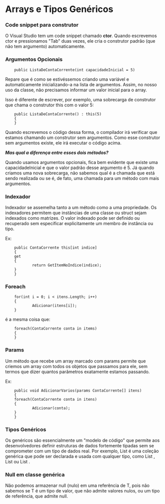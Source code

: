 # Arrays e Tipos Genéricos

### Code snippet para construtor
O Visual Studio tem um code snippet chamado **ctor**. Quando escrevemos ctor e pressionamos "Tab" duas vezes, ele cria o construtor padrão (que não tem argumento) automaticamente.

### Argumentos Opcionais
        
        public ListaDeContaCorrente(int capacidadeInicial = 5)

Repare que é como se estivéssemos criando uma variável e automaticamente inicializando-a na lista de argumentos. Assim, no nosso uso da classe, não precisamos informar um valor inicial para o array.

Isso é diferente de escrever, por exemplo, uma sobrecarga de construtor que chama o construtor this com o valor 5:

        public ListaDeContaCorrente() : this(5)
        { 
        } 

Quando escrevemos o código dessa forma, o compilador irá verificar que estamos chamando um construtor sem argumentos. Como esse construtor sem argumentos existe, ele irá executar o código acima.

_**Mas qual a diferença entre esses dois métodos?**_

Quando usamos argumentos opcionais, fica bem evidente que existe uma capacidadeInicial e que o valor padrão desse argumento é 5. Já quando criamos uma nova sobrecarga, não sabemos qual é a chamada que está sendo realizada ou se é, de fato, uma chamada para um método com mais argumentos.

### Indexador
Indexador se assemelha tanto a um método como a uma propriedade. 
Os indexadores permitem que instâncias de uma classe ou struct sejam indexados como matrizes. O valor indexado pode ser definido ou recuperado sem especificar explicitamente um membro de instância ou tipo. 

Ex:

        public ContaCorrente this[int indice]
        {
        get 
        {
                return GetItemNoIndice(indice);
        }
        }


### Foreach

        for(int i = 0; i < itens.Length; i++)
        { 
                Adicionar(itens[i]);
        }

é a mesma coisa que:

        foreach(ContaCorrente conta in items) 
        { 
        } 

### Params

Um método que recebe um array marcado com params permite que criemos um array com todos os objetos que passamos para ele, sem termos que dizer quantos parâmetros exatamente estamos passando.

Ex:

        public void AdicionarVarios(params ContaCorrente[] itens)
        {
        foreach(ContaCorrente conta in itens) 
        {
                Adicionar(conta);
        }
        } 

### Tipos Genéricos
Os genéricos são essencialmente um "modelo de código" que permite aos desenvolvedores definir estruturas de dados fortemente tipadas sem se comprometer com um tipo de dados real. Por exemplo, List<T> é uma coleção genérica que pode ser declarada e usada com qualquer tipo, como List<int> , List<string> ou List<Person> .

### Null em classe genérica
Não podemos armazenar null (nulo) em uma referência de T, pois não sabemos se T é um tipo de valor, que não admite valores nulos, ou um tipo de referência, que admite null.



